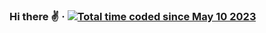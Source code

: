 ### Hi there ✌️ &middot; [![Total time coded since May 10 2023](https://wakatime.com/badge/user/de962691-c66a-4501-860f-eb122ac6ea13.svg?style=flat-square&color=990000)](https://wakatime.com/@1chooo)
